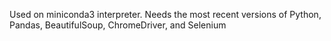 Used on miniconda3 interpreter. Needs the most recent versions of Python, Pandas, BeautifulSoup, ChromeDriver, and Selenium
